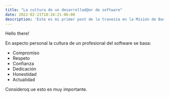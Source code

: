 ```yaml
---
title: "La cultura de un desarrollad@or de software"
date: 2022-02-21T18:16:21-06:00
description: 'Este es mi primer post de la travesía en la Misión de Backend con Node JS de Launch X.'
---
```


Hello there! 

En aspecto personal la cultura de un profesional del software se basa:

- Compromiso 
- Respeto 
- Confianza 
- Dedicación 
- Honestidad 
- Actualidad

Consideroq ue esto es muy importante.
